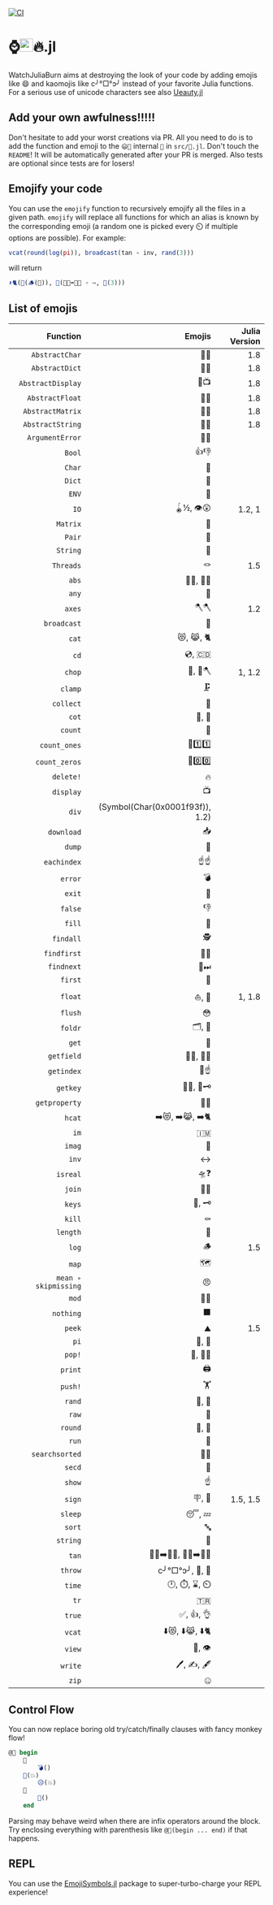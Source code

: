 [![CI](https://github.com/theogf/WatchJuliaBurn.jl/actions/workflows/CI.yml/badge.svg)](https://github.com/theogf/WatchJuliaBurn.jl/actions/workflows/CI.yml)
# ⌚<img src="https://raw.githubusercontent.com/JuliaLang/julia/master/doc/src/assets/julia.ico" height="26"/>🔥.jl

WatchJuliaBurn aims at destroying the look of your code by adding emojis like :smile: and kaomojis like c╯°□°ↄ╯ instead of your favorite Julia functions.
For a serious use of unicode characters see also [Ueauty.jl](https://gitlab.com/ExpandingMan/Ueauty.jl)

## Add your own awfulness!!!!!

Don't hesitate to add your worst creations via PR. All you need to do is to add the function and emoji to the `😃📖` internal `📖` in `src/📖.jl`. Don't touch the `README`!
It will be automatically generated after your PR is merged. Also tests are optional since tests are for losers!

## Emojify your code

You can use the `emojify` function to recursively emojify all the files in a given path. `emojify` will replace all functions for which an alias is known
by the corresponding emoji (a random one is picked every ⏲️ if multiple options are possible).
For example:

```julia
vcat(round(log(pi)), broadcast(tan ∘ inv, rand(3)))
```

will return

```julia
⬇️🐈(🎠(🪵(🍰)), 📡(🧑🏻➡️🧑🏽 ∘ ↔, 🎲(3)))
```

## List of emojis

|             Function |                          Emojis | Julia Version |
| --------------------:| -------------------------------:| -------------:|
|       `AbstractChar` |                              🫥🚗 |           1.8 |
|       `AbstractDict` |                              🫥📖 |           1.8 |
|    `AbstractDisplay` |                              🫥📺 |           1.8 |
|      `AbstractFloat` |                              🫥🛟 |           1.8 |
|     `AbstractMatrix` |                              🫥🔢 |           1.8 |
|     `AbstractString` |                              🫥🧵 |           1.8 |
|      `ArgumentError` |                              💬🚨 |               |
|               `Bool` |                              👍👎 |               |
|               `Char` |                               🚗 |               |
|               `Dict` |                               📖 |               |
|                `ENV` |                               🧧 |               |
|                 `IO` |                         🪀½, 👁️😲 |        1.2, 1 |
|             `Matrix` |                               🔢 |               |
|               `Pair` |                               🍐 |               |
|             `String` |                               🧵 |               |
|            `Threads` |                               🪢 |           1.5 |
|                `abs` |                          👔💪, 🎽💪 |               |
|                `any` |                               👩 |               |
|               `axes` |                              🪓🪓 |           1.2 |
|          `broadcast` |                               📡 |               |
|                `cat` |                         😻, 😹, 🐈 |               |
|                 `cd` |                           💿, 🇨🇩 |               |
|               `chop` |                           🥢, 🌳🪓 |        1, 1.2 |
|              `clamp` |                              🗜️ |               |
|            `collect` |                               🧺 |               |
|                `cot` |                            🧥, 🥼 |               |
|              `count` |                               🧮 |               |
|         `count_ones` |                         🧮1️⃣1️⃣ |               |
|        `count_zeros` |                         🧮0️⃣0️⃣ |               |
|            `delete!` |                               🔥 |               |
|            `display` |                               📺 |               |
|                `div` | (Symbol(Char(0x0001f93f)), 1.2) |               |
|           `download` |                               📥 |               |
|               `dump` |                               💩 |               |
|          `eachindex` |                            ☝️☝️ |               |
|              `error` |                               💣 |               |
|               `exit` |                               🚪 |               |
|              `false` |                               👎 |               |
|               `fill` |                               🚰 |               |
|            `findall` |                              🕵️ |               |
|          `findfirst` |                              🔎🥇 |               |
|           `findnext` |                              🔎⏭ |               |
|              `first` |                               🥇 |               |
|              `float` |                           ⛵️, 🛟 |        1, 1.8 |
|              `flush` |                               😳 |               |
|              `foldr` |                            🗂, 📁 |               |
|                `get` |                               🤲 |               |
|           `getfield` |                          🤲🌽, 🤲🌾 |               |
|           `getindex` |                             🤲☝️ |               |
|             `getkey` |                          🤲🔑, 🤲🗝 |               |
|        `getproperty` |                              🤲🏡 |               |
|               `hcat` |                   ➡️😻, ➡️😹, ➡️🐈 |               |
|                 `im` |                              🇮🇲 |               |
|               `imag` |                               🔮 |               |
|                `inv` |                               ↔ |               |
|             `isreal` |                              🛸❓ |               |
|               `join` |                              🚪🚶 |               |
|               `keys` |                            🔑, 🗝 |               |
|               `kill` |                              ⚰️ |               |
|             `length` |                               📏 |               |
|                `log` |                               🪵 |           1.5 |
|                `map` |                               🗺 |               |
| `mean ∘ skipmissing` |                               😠 |               |
|                `mod` |                              🛵🔧 |               |
|            `nothing` |                               ⬛ |               |
|               `peek` |                              ⛰️ |           1.5 |
|                 `pi` |                            🥧, 🍰 |               |
|               `pop!` |                           🍾, 🏹🎈 |               |
|              `print` |                              🖨️ |               |
|              `push!` |                              🏋️ |               |
|               `rand` |                            🎰, 🎲 |               |
|                `raw` |                               🥩 |               |
|              `round` |                            🎠, 🔵 |               |
|                `run` |                               🏃 |               |
|       `searchsorted` |                              🔎🔤 |               |
|               `secd` |                               🥈 |               |
|               `show` |                              ☝️ |               |
|               `sign` |                            🪧, 🚏 |      1.5, 1.5 |
|              `sleep` |                            😴, 💤 |               |
|               `sort` |                               🔤 |               |
|             `string` |                               🎻 |               |
|                `tan` |                  🧑🏻➡️🧑🏽, 👩🏻➡️👩🏽 |               |
|              `throw` |                   c╯°□°ↄ╯, 🤮, 🚮 |               |
|               `time` |                    🕛, ⏱️, ⌛, ⏲️ |               |
|                 `tr` |                              🇹🇷 |               |
|               `true` |                         ✅, 👍, 👌 |               |
|               `vcat` |                   ⬇️😻, ⬇️😹, ⬇️🐈 |               |
|               `view` |                           👀, 👁️ |               |
|              `write` |                      🖊️, ✍️, 🖋️ |               |
|                `zip` |                               🤐 |               |
## Control Flow
You can now replace boring old try/catch/finally clauses with fancy monkey flow!

```julia
@🐒 begin
    🙈
    	💣()
    🙊(💥)
    	😥(💥)
    🙉
    	🍌()
    end
```

Parsing may behave weird when there are infix operators around the block. Try enclosing everything with parenthesis like `@🐒(begin ... end)` if that happens.

## REPL

You can use the [EmojiSymbols.jl](https://github.com/wookay/EmojiSymbols.jl) package to super-turbo-charge your REPL experience!
